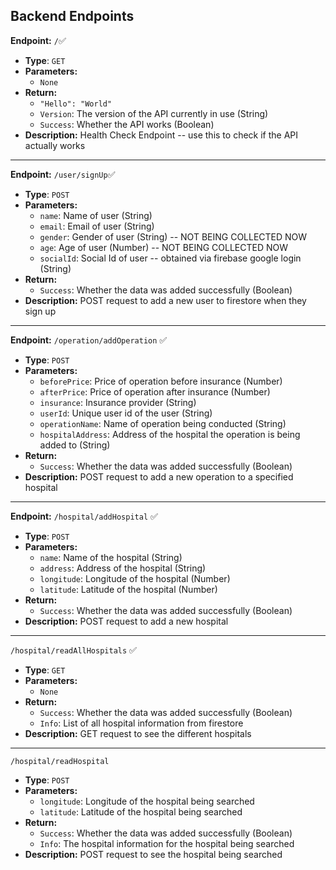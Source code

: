 ## Backend Endpoints

**Endpoint:** `/`✅
* **Type**: `GET`
* **Parameters:**
    * `None`
* **Return:**
    * `"Hello": "World"`
    * `Version`: The version of the API currently in use (String)
    * `Success`: Whether the API works (Boolean)
* **Description:** Health Check Endpoint -- use this to check if the API actually works
---
**Endpoint:** `/user/signUp`✅
* **Type**: `POST`
* **Parameters:**
    * `name`: Name of user (String)
    * `email`: Email of user (String)
    * `gender`: Gender of user (String) -- NOT BEING COLLECTED NOW
    * `age`: Age of user (Number) -- NOT BEING COLLECTED NOW
    * `socialId`: Social Id of user -- obtained via firebase google login (String)
* **Return:**
    * `Success`: Whether the data was added successfully (Boolean)
* **Description:** POST request to add a new user to firestore when they sign up
---
**Endpoint:** `/operation/addOperation` ✅
* **Type**: `POST`
* **Parameters:**
    * `beforePrice`: Price of operation before insurance (Number)
    * `afterPrice`: Price of operation after insurance (Number)
    * `insurance`: Insurance provider (String)
    * `userId`: Unique user id of the user (String)
    * `operationName`: Name of operation being conducted (String)
    * `hospitalAddress`: Address of the hospital the operation is being added to (String)
* **Return:**
    * `Success`: Whether the data was added successfully (Boolean)
* **Description:** POST request to add a new operation to a specified hospital
---
**Endpoint:** `/hospital/addHospital` ✅
* **Type**: `POST`
* **Parameters:**
    * `name`: Name of the hospital (String)
    * `address`: Address of the hospital (String)
    * `longitude`: Longitude of the hospital (Number)
    * `latitude`: Latitude of the hospital (Number)
* **Return:**
    * `Success`: Whether the data was added successfully (Boolean)
* **Description:** POST request to add a new hospital
---
`/hospital/readAllHospitals` ✅
* **Type**: `GET`
* **Parameters:**
    * `None`
* **Return:**
    * `Success`: Whether the data was added successfully (Boolean)
    * `Info`: List of all hospital information from firestore
* **Description:** GET request to see the different hospitals
---
`/hospital/readHospital`
* **Type**: `POST`
* **Parameters:**
    * `longitude`: Longitude of the hospital being searched
    * `latitude`: Latitude of the hospital being searched
* **Return:**
    * `Success`: Whether the data was added successfully (Boolean)
    * `Info`: The hospital information for the hospital being searched
* **Description:** POST request to see the hospital being searched
